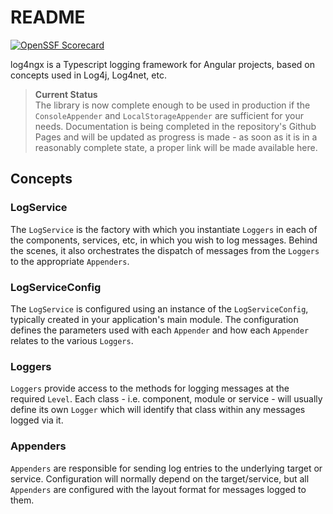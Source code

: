 # README

[![OpenSSF Scorecard](https://api.scorecard.dev/projects/github.com/secondbounce/log4ngx/badge)](https://scorecard.dev/viewer/?uri=github.com/secondbounce/log4ngx)

log4ngx is a Typescript logging framework for Angular projects, based on concepts used in Log4j, Log4net, etc.

> **Current Status**  
> The library is now complete enough to be used in production if the `ConsoleAppender` and `LocalStorageAppender` are sufficient
for your needs.
> Documentation is being completed in the repository's Github Pages and will be updated as progress is made - as soon as it is in a reasonably complete state, a proper link will be made available here.

## Concepts

### LogService

The `LogService` is the factory with which you instantiate `Loggers` in each of the components, services, etc, in which you wish to log messages.  Behind the scenes, it also orchestrates the dispatch of messages from the `Loggers` to the appropriate `Appenders`.

### LogServiceConfig

The `LogService` is configured using an instance of the `LogServiceConfig`, typically created in your application's main module.  The configuration defines the parameters used with each `Appender` and how each `Appender` relates to the various `Loggers`.

### Loggers

`Loggers` provide access to the methods for logging messages at the required `Level`.  Each class - i.e. component, module or service - will usually define its own `Logger` which will identify that class within any messages logged via it.

### Appenders

`Appenders` are responsible for sending log entries to the underlying target or service.  Configuration will normally depend on the target/service, but all `Appenders` are configured with the layout format for messages logged to them.
